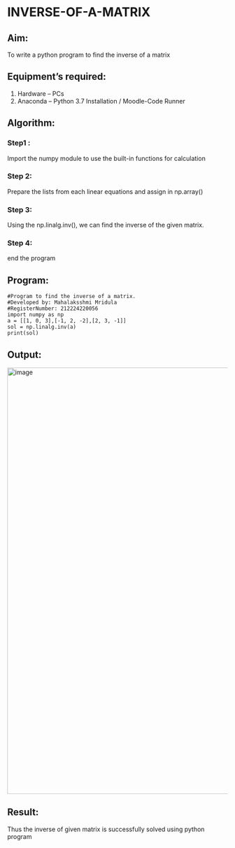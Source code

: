 # INVERSE-OF-A-MATRIX
## Aim:
To write a python program to find the inverse of a matrix
## Equipment’s required:
1. 	Hardware – PCs
2. 	Anaconda – Python 3.7 Installation / Moodle-Code Runner
## Algorithm:
### Step1 : 
Import the numpy module to use the built-in functions for calculation
### Step 2: 
Prepare the lists from each linear equations and assign in np.array()
### Step 3: 
Using the np.linalg.inv(), we can find the inverse of the given matrix.
### Step 4: 
end the program
## Program:
```
#Program to find the inverse of a matrix.
#Developed by: Mahalaksshmi Mridula
#RegisterNumber: 212224220056
import numpy as np
a = [[1, 0, 3],[-1, 2, -2],[2, 3, -1]]
sol = np.linalg.inv(a)
print(sol)

```
## Output:
<img width="1475" height="975" alt="image" src="https://github.com/user-attachments/assets/356242ad-d7f9-40b4-98a4-bd9dfe641baf" />

## Result:
Thus the inverse of given matrix is successfully solved using python program

